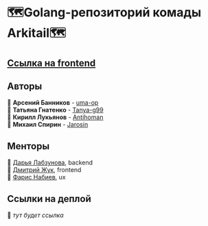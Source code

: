 # 🗺Golang-репозиторий комады Arkitail🗺

## [Ссылка на frontend](https://github.com/frontend-park-mail-ru/2023_2_Arkitail)

## Авторы

📎 **Арсений Банников** - [uma-op](https://github.com/uma-op)  
📎 **Татьяна Гнатенко** - [Tanya-g99](https://github.com/Tanya-g99)  
📎 **Кирилл Лукьянов** - [Antihoman](https://github.com/Antihoman)  
📎 **Михаил Спирин** - [Jarosin](Jarosin)

## Менторы
📎 [Дарья Лабзунова](https://t.me/labzunova), backend  
📎 [Дмитрий Жук](https://t.me/ZhukDO), frontend  
📎 [Фарис Набиев](https://t.me/iamnotfaris), ux  

## Ссылки на деплой

📎 _тут будет ссылка_
